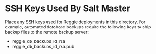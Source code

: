 # SSH Keys Used By Salt Master

Place any SSH keys used for Reggie deployments in this directory. For
example, automated database backups require the following keys to ship
backup files to the remote backup server:
* reggie_db_backups_id_rsa
* reggie_db_backups_id_rsa.pub

